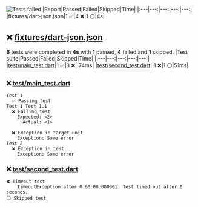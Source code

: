 ![Tests failed](https://img.shields.io/badge/tests-1%20passed%2C%204%20failed%2C%201%20skipped-critical)
|Report|Passed|Failed|Skipped|Time|
|:---|---:|---:|---:|---:|
|fixtures/dart-json.json|1 ✅|4 ❌|1 ⚪|4s|
## ❌ <a id="user-content-r0" href="#user-content-r0">fixtures/dart-json.json</a>
**6** tests were completed in **4s** with **1** passed, **4** failed and **1** skipped.
|Test suite|Passed|Failed|Skipped|Time|
|:---|---:|---:|---:|---:|
|[test/main_test.dart](#user-content-r0s0)|1 ✅|3 ❌||74ms|
|[test/second_test.dart](#user-content-r0s1)||1 ❌|1 ⚪|51ms|
### ❌ <a id="user-content-r0s0" href="#user-content-r0s0">test/main_test.dart</a>
```
Test 1
  ✅ Passing test
Test 1 Test 1.1
  ❌ Failing test
	Expected: <2>
	  Actual: <1>
	
  ❌ Exception in target unit
	Exception: Some error
Test 2
  ❌ Exception in test
	Exception: Some error
```
### ❌ <a id="user-content-r0s1" href="#user-content-r0s1">test/second_test.dart</a>
```
❌ Timeout test
	TimeoutException after 0:00:00.000001: Test timed out after 0 seconds.
⚪ Skipped test
```
